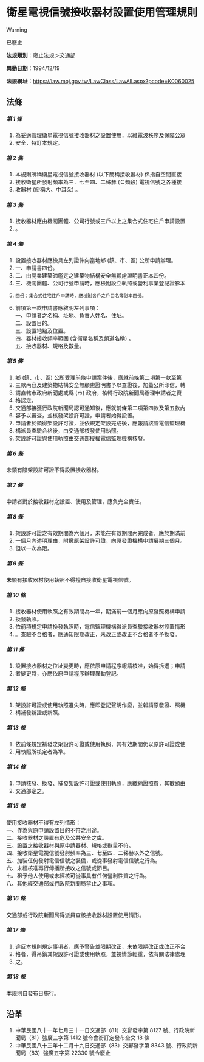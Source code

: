 # 衛星電視信號接收器材設置使用管理規則


> [!WARNING]
> 已廢止


**法規類別**：廢止法規＞交通部

**異動日期**：1994/12/19  

**法規網址**：https://law.moj.gov.tw/LawClass/LawAll.aspx?pcode=K0060025



## 法條
##### 第 1 條
1. 為妥適管理衛星電視信號接收器材之設置使用，以維電波秩序及保障公眾
1. 安全，特訂本規定。

##### 第 2 條
1. 本規則所稱衛星電視信號接收器材 (以下簡稱接收器材) 係指自空間直接
1. 接收衛星所發射頻率為三．七至四、二秭赫 (Ｃ頻段) 電視信號之各種接
1. 收器材 (俗稱大、中耳朵) 。

##### 第 3 條
1. 接收器材應由機關團體、公司行號或三戶以上之集合式住宅住戶申請設置
1. 。

##### 第 4 條
1. 設置接收器材應檢具左列證件向當地鄉 (鎮、市、區) 公所申請辦理。
1. 一、申請書四份。
1. 二、由開業建築師鑑定之建築物結構安全無顧慮證明書正本四份。
1. 三、機關團體、公司行號申請時，應檢附設立執照或營利事業登記證影本
1.     四份；集合式住宅住戶申請時，應檢附各戶之戶口名簿影本四份。
1. 前項第一款申請書應敘明左列事項：  
一、申請者之名稱、址地、負責人姓名、住址。  
二、設置目的。  
三、設置地點及位置。  
四、器材接收頻率範圍 (含衛星名稱及頻道名稱) 。  
五、接收器材、規格及數量。

##### 第 5 條
1. 鄉 (鎮、市、區) 公所受理前條申請案件後，應就前條第二項第一款至第
1. 三款內容及建築物結構安全無顧慮證明書予以查證後，加蓋公所印信，轉
1. 請直轄市政府新聞處或縣 (市) 政府，核轉行政院新聞局辦理申請者之資
1. 格認定。
1. 交通部接獲行政院新聞局認可通知後，應就前條第二項第四款及第五款內
1. 容予以審查，並核發架設許可證，申請者始得設置。
1. 申請者於領得架設許可證，並依規定架設完成後，應報請該管電信監理機
1. 構派員查驗合格後，由交通部核發使用執照。
1. 架設許可證與使用執照由交通部授權電信監理機構核發。

##### 第 6 條
未領有陰架設許可證不得設置接收器材。

##### 第 7 條
申請者對於接收器材之設置、使用及管理，應負完全責任。

##### 第 8 條
1. 架設許可證之有效期間為六個月，未能在有效期間內完成者，應於期滿前
1. 一個月內述明理由，附繳原架設許可證，向原發證機構申請展期三個月。
1. 但以一次為限。

##### 第 9 條
未領有接收器材使用執照不得擅自接收衛星電視信號。

##### 第 10 條
1. 接收器材使用執照之有效期間為一年，期滿前一個月應向原發照機構申請
1. 換發執照。
1. 依前項規定申請換發執照時，電信監理機構得派員查驗接收器材設置情形
1. 。查驗不合格者，應通知限期改正，未改正或改正不合格者不予換發。

##### 第 11 條
1. 設置接收器材之位址變更時，應依原申請程序報請核准，始得拆遷；申請
1. 者變更時，亦應依原申請程序辦理異動登記。

##### 第 12 條
1. 架設許可證或使用執照遺失時，應即登記聲明作廢，並報請原發證、照機
1. 構補發新證或新照。

##### 第 13 條
1. 依前條規定補發之架設許可證或使用執照，其有效期間仍以原許可證或使
1. 用執照所核定者為準。

##### 第 14 條
1. 申請核發、換發、補發架設許可證或使用執照，應繳納證照費，其數額由
1. 交通部定之。

##### 第 15 條
使用接收器材不得有左列情形：  
一、作為與原申請設置目的不符之用途。  
二、接收器材之設置有危及公共安全之虞。  
三、設置之接收器材與原申請器材、規格或數量不符。  
四、接收衛星電視信號發射頻率為三．七至四．二秭赫以外之信號。  
五、加裝任何發射電信信號之裝備，或從事發射電信信號之行為。  
六、未經核准再行傳播所接收之信號或節目。  
七、租予他人使用或未經核可從事具有任何營利性質之行為。  
八、其他經交通部或行政院新聞局禁止之事項。

##### 第 16 條
交通部或行政院新聞局得派員查核接收器材設置使用情形。

##### 第 17 條
1. 違反本規則規定事項者，應予警告並限期改正，未依限期改正或改正不合
1. 格者，得吊銷其架設許可證或使用執照，並視情節輕重，依有關法律處理
1. 之。

##### 第 18 條
本規則自發布日施行。

## 沿革
1. 中華民國八十一年七月三十一日交通部（81）交郵發字第 8127 號、行政院新聞局（81）強廣三字第 1412 號令會銜訂定發布全文 18 條
1. 中華民國八十三年十二月十九日交通部（83）交郵發字第 8343 號、行政院新聞局（83）強廣五字第 22330  號令廢止
